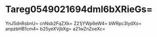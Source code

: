 # Tareg0549021694dml6bXRieGs=
YnJ5dnRsbnU=
cnNsb2FqZXk=
Z21jYWp6eW4=
bWRpc3lydXo=
anpzbHB1cm4=
b25yeXVjbXg=
a21wZnZoeXc=
